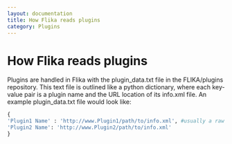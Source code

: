 ```yaml
---
layout: documentation
title: How Flika reads plugins
category: Plugins
---
```

# How Flika reads plugins
Plugins are handled in Flika with the plugin_data.txt file in the FLIKA/plugins repository. This text file is outlined like a python dictionary, where each key-value pair is a plugin name and the URL location of its info.xml file.  An example plugin_data.txt file would look like:


```python
{
'Plugin1 Name' : 'http://www.Plugin1/path/to/info.xml', #usually a raw github url
'Plugin2 Name': 'http://www.Plugin2/path/to/info.xml'
}
```
